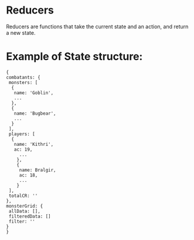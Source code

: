# Reducers
Reducers are functions that take the current state and an action, and return a new state.

# Example of State structure:
```
{
combatants: {
 monsters: [
  {
   name: 'Goblin',
   ...
  },
  {
   name: 'Bugbear',
   ...
  }
 ],
 players: [
  {
   name: 'Kithri',
   ac: 19,
	 ...
	},
	{
	 name: Bralgir,
	 ac: 18,
	 ...
	}
 ],
 totalCR: ''
},
monsterGrid: {
 allData: [],
 filteredData: []
 filter: ''
}
}
```
